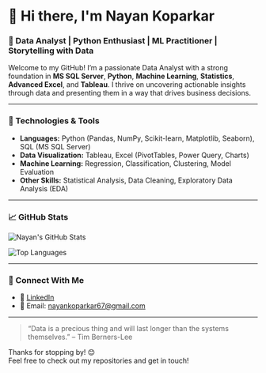 # 👋 Hi there, I'm Nayan Koparkar

### 🧠 Data Analyst | Python Enthusiast | ML Practitioner | Storytelling with Data

Welcome to my GitHub! I’m a passionate Data Analyst with a strong foundation in **MS SQL Server**, **Python**, **Machine Learning**, **Statistics**, **Advanced Excel**, and **Tableau**. I thrive on uncovering actionable insights through data and presenting them in a way that drives business decisions.

---

### 🚀 Technologies & Tools

- **Languages:** Python (Pandas, NumPy, Scikit-learn, Matplotlib, Seaborn), SQL (MS SQL Server)
- **Data Visualization:** Tableau, Excel (PivotTables, Power Query, Charts)
- **Machine Learning:** Regression, Classification, Clustering, Model Evaluation
- **Other Skills:** Statistical Analysis, Data Cleaning, Exploratory Data Analysis (EDA)


---

### 📈 GitHub Stats

![Nayan's GitHub Stats](https://github-readme-stats.vercel.app/apiNayankoparkar/&show_icons=true&theme=calm&hide=contribs,issues)

![Top Languages](https://github-readme-stats.vercel.app/api/top-langs/Nayankoparkar/&layout=compact&theme=calm)

---

### 🤝 Connect With Me

- 💼 [LinkedIn](https://www.linkedin.com/in/contactnayankoparkar)
- 📧 Email: nayankoparkar67@gmail.com

---

> “Data is a precious thing and will last longer than the systems themselves.” – Tim Berners-Lee

Thanks for stopping by! 😊  
Feel free to check out my repositories and get in touch!

